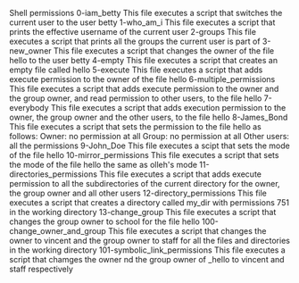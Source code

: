 Shell permissions
0-iam_betty
This file executes a script that switches the current user to the user betty
1-who_am_i
This file executes a script that prints the effective username of the current user
2-groups
This file executes a script that prints all the groups the current user is part of
3-new_owner
This file executes a script that changes the owner of the file hello to the user betty
4-empty
This file executes a script that creates an empty file called hello
5-execute
This file executes a script that adds execute permission to the owner of the file hello
6-multiple_permissions
This file executes a script that adds execute permission to the owner and the group owner, and read permission to other users, to the file hello
7-everybody
This file executes a script that adds execution permission to the owner, the group owner and the other users, to the file hello
8-James_Bond
This file executes a script that sets the permission to the file hello as follows:
Owner: no permission at all
Group: no permission at all
Other users: all the permissions
9-John_Doe
This file executes a scipt that sets the mode of the file hello
10-mirror_permissions
This file executes a script that sets the mode of the file hello the same as olleh's mode
11-directories_permissions
This file executes a script that adds execute permission to all the subdirectories of the current directory for the owner, the group owner and all other users
12-directory_permissions
This file executes a script that creates a directory called my_dir with permissions 751 in the working directory
13-change_group
This file executes a script that changes the group owner to school for the file hello
100-change_owner_and_group
This file executes a script that changes the owner to vincent and the group owner to staff for all the files and directories in the working directory
101-symbolic_link_permissions
This file executes a script that chamges the owner nd the group owner of _hello to vincent and staff respectively 
